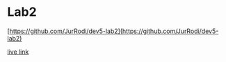# Lab2
[https://github.com/JurRodi/dev5-lab2](https://github.com/JurRodi/dev5-lab2)

[live link](https://codesandbox.io/s/lab2-bingo-930rg7)